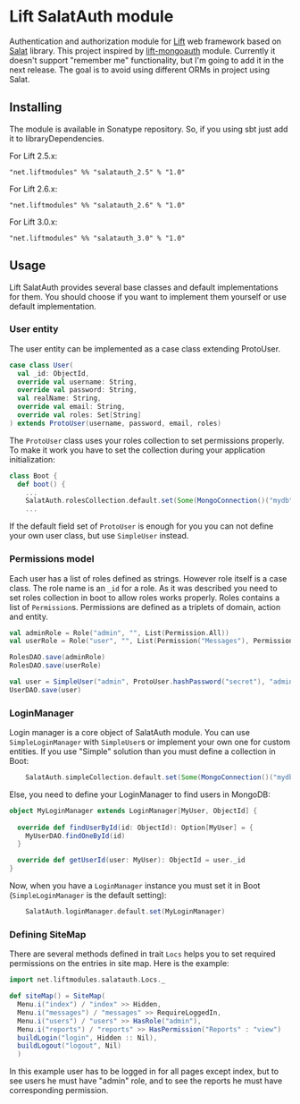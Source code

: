 # Lift SalatAuth module

   Authentication and authorization module for [Lift][Lift] web framework based on [Salat][Salat] library.  This project inspired by [lift-mongoauth][lift-mongoauth] module.  Currently it doesn't support "remember me" functionality, but I'm going to add it in the next release.  The goal is to avoid using different ORMs in project using Salat.

## Installing

  The module is available in Sonatype repository. So, if you using sbt just add it to libraryDependencies.

For Lift 2.5.x:

```
"net.liftmodules" %% "salatauth_2.5" % "1.0"

```
For Lift 2.6.x:

```
"net.liftmodules" %% "salatauth_2.6" % "1.0"

```
For Lift 3.0.x:

```
"net.liftmodules" %% "salatauth_3.0" % "1.0"

```

## Usage

  Lift SalatAuth provides several base classes and default implementations for them. You should choose if you want to implement them yourself or use default implementation.

### User entity

  The user entity can be implemented as a case class extending ProtoUser.

```Scala
case class User(
  val _id: ObjectId,
  override val username: String,
  override val password: String,
  val realName: String,
  override val email: String,
  override val roles: Set[String]
) extends ProtoUser(username, password, email, roles)
```

 The `ProtoUser` class uses your roles collection to set permissions properly.  To make it work you have to set the collection during your application initialization:

```Scala
class Boot {
  def boot() {
    ...
    SalatAuth.rolesCollection.default.set(Some(MongoConnection()("mydb")("roles")))
    ...
```

  If the default field set of `ProtoUser` is enough for you you can not define your own user class, but use `SimpleUser` instead.

### Permissions model

Each user has a list of roles defined as strings.  However role itself is a case class.  The role name is an `_id` for a role.  As it was described you need to set roles collection in boot to allow roles works properly.  Roles contains a list of `Permission`s.  Permissions are defined as a triplets of domain, action and entity.  

```Scala
val adminRole = Role("admin", "", List(Permission.All))
val userRole = Role("user", "", List(Permission("Messages"), Permission("Reports", "view"), Permission("Reports", "print"), Permission("Profile", "view")))

RolesDAO.save(adminRole)
RolesDAO.save(userRole)

val user = SimpleUser("admin", ProtoUser.hashPassword("secret"), "admin@example.com", Set("admin"))
UserDAO.save(user)
```

### LoginManager

  Login manager is a core object of SalatAuth module.  You can use `SimpleLoginManager` with `SimpleUser`s or implement your own one for custom entities.  If you use "Simple" solution than you must define a collection in Boot:

```Scala
    SalatAuth.simpleCollection.default.set(Some(MongoConnection()("mydb")("users")))
```

  Else, you need to define your LoginManager to find users in MongoDB:

```Scala
object MyLoginManager extends LoginManager[MyUser, ObjectId] {
    
  override def findUserById(id: ObjectId): Option[MyUser] = {
    MyUserDAO.findOneById(id)
  }

  override def getUserId(user: MyUser): ObjectId = user._id
}
```

Now, when you have a `LoginManager` instance you must set it in Boot (`SimpleLoginManager` is the default setting):

```Scala
    SalatAuth.loginManager.default.set(MyLoginManager)
```

### Defining SiteMap

  There are several methods defined in trait `Locs` helps you to set required permissions on the entries in site map. Here is the example:
```Scala
import net.liftmodules.salatauth.Locs._

def siteMap() = SiteMap(
  Menu.i("index") / "index" >> Hidden,
  Menu.i("messages") / "messages" >> RequireLoggedIn,
  Menu.i("users") / "users" >> HasRole("admin"),
  Menu.i("reports") / "reports" >> HasPermission("Reports" : "view")
  buildLogin("login", Hidden :: Nil),
  buildLogout("logout", Nil)
  )
```

In this example user has to be logged in for all pages except index, but to see users he must have "admin" role, and to see the reports he must have corresponding permission.

[Lift]: http://liftweb.net
[Salat]: https://github.com/novus/salat
[lift-mongoauth]: https://github.com/eltimn/lift-mongoauth
